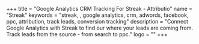 +++
title = "Google Analytics CRM Tracking For Streak - Attributio"
name = "Streak"
keywords = "streak, , google analytics, crm, adwords, facebook, ppc, attribution, track leads, conversion tracking"
description = "Connect Google Analytics with Streak to find our where your leads are coming from. Track leads from the source - from search to ppc."
logo = ""
+++
